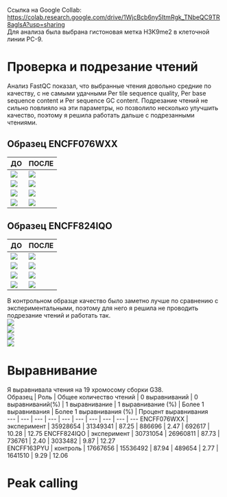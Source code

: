 Ссылка на Google Collab: https://colab.research.google.com/drive/1WjcBcb6ny5ItmRgk_TNbeQC9TR8aglsA?usp=sharing  
Для анализа была выбрана гистоновая метка H3K9me2 в клеточной линии PC-9.  
# Проверка и подрезание чтений  
Анализ FastQC показал, что выбранные чтения довольно средние по качеству, с не самыми удачными Per tile sequence quality, Per base sequence content и Per sequence GC content. Подрезание чтений не сильно повлияло на эти параметры, но позволило несколько улучшить качество, поэтому я решила работать дальше с подрезанными чтениями.  
## Образец ENCFF076WXX  
ДО | ПОСЛЕ  
--- | ----  
![](data/WXX1.png) | ![](data/WXXT1.png)   
![](data/WXX2.png) | ![](data/WXXT2.png)   
![](data/WXX3.png) | ![](data/WXXT3.png)   
![](data/WXX4.png) | ![](data/WXXT4.png)   
## Образец ENCFF824IQO  
ДО | ПОСЛЕ  
--- | ----  
![](data/IQO1.png) | ![](data/IQOT1.png)   
![](data/IQO2.png) | ![](data/IQOT2.png)   
![](data/IQO3.png) | ![](data/IQOT3.png)   
![](data/IQO4.png) | ![](data/IQOT4.png)  

В контрольном образце качество было заметно лучше по сравнению с экспериментальными, поэтому для него я решила не проводить подрезание чтений и работать так.  
![](data/control1.png)  
![](data/control2.png)  
![](data/control3.png)  
![](data/control4.png)  
  
# Выравнивание  
Я выравнивала чтения на 19 хромосому сборки G38.  
Образец | Роль | Общее количество чтений | 0 выравниваний | 0 выравниваний(%) | 1 выравнивание | 1 выравнивание (%) | Более 1 выравнивания | Более 1 выравнивания (%) | Процент выравнивания  
--- | --- | --- | --- | --- | --- | --- | --- | --- | --- 
ENCFF076WXX | эксперимент | 35928654 | 31349341 | 87.25 | 886696 | 2.47 | 692617 | 10.28 | 12.75 
ENCFF824IQO | эксперимент | 30731054 | 26960811 | 87.73 | 736761 | 2.40 | 3033482 | 9.87 | 12.27  
ENCFF163PYU | контроль | 17667656 | 15536492 | 87.94 | 489654 | 2.77 | 1641510 | 9.29 | 12.06  

# Peak calling  
